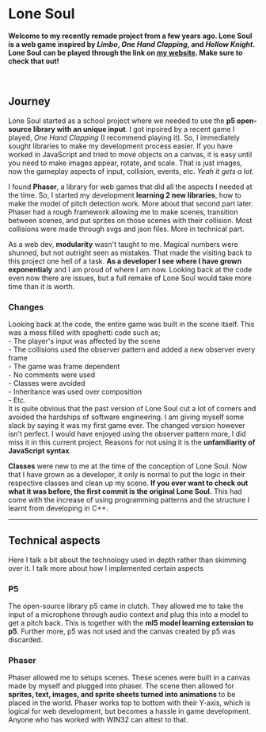 <h1>Lone Soul</h1>
<p><strong>
  Welcome to my recently remade project from a few years ago. Lone Soul is a web game inspired by <em>Limbo</em>, <em>One Hand Clapping</em>, and <em>Hollow Knight</em>.
  Lone Soul can be played through the link on <a target="_blank" href="https://mikailkahya.netlify.app">my website</a>. Make sure to check that out! 
</strong></p>

<br  />
<h2>Journey</h2>
<p>
  Lone Soul started as a school project where we needed to use the <strong>p5 open-source library with an unique input</strong>. I got inpsired by a recent game I played, <em>One Hand Clapping</em> (I recommend playing it).
  So, I immediately sought libraries to make my development process easier. If you have worked in JavaScript and tried to move objects on a canvas, it is easy until you need to make images appear, rotate, and scale. 
  That is just images, now the gameplay aspects of input, collision, events, etc. 	<em>Yeah it gets a lot.</em>
</p>
<p>
  I found <strong>Phaser</strong>, a library for web games that did all the aspects I needed at the time. So, I started my development <strong>learning 2 new libraries</strong>, how to make the model of pitch detection work. More about that second part later. 
  Phaser had a rough framework allowing me to make scenes, transition between scenes, and put sprites on those scenes with their collision. Most collisions were made through svgs and json files. More in technical part.
</p>
<p>
  As a web dev, <strong>modularity</strong> wasn't taught to me. Magical numbers were shunned, but not outright seen as mistakes. That made the visiting back to this project one hell of a task. 
  <strong>As a developer I see where I have grown exponentialy</strong> and I am proud of where I am now. Looking back at the code even now there are issues, but a full remake of Lone Soul would take more time than it is worth. 
</p>
<h3>Changes</h3>
<p>
  Looking back at the code, the entire game was built in the scene itself. This was a mess filled with spaghetti code such as;<br>
  - The player's input was affected by the scene<br>
  - The collisions used the observer pattern and added a new observer every frame<br>
  - The game was frame dependent<br>
  - No comments were used<br>
  - Classes were avoided<br>
  - Inheritance was used over composition<br>
  - Etc.<br>
  It is quite obvious that the past version of Lone Soul cut a lot of corners and avoided the hardships of software engineering. I am giving myself some slack by saying it was my first game ever. 
  The changed version however isn't perfect. I would have enjoyed using the observer pattern more, I did miss it in this current project. Reasons for not using it is the <strong>unfamiliarity of JavaScript syntax</strong>. 
</p>
<p>
  <strong>Classes</strong> were new to me at the time of the conception of Lone Soul. Now that I have grown as a developer, it only is normal to put the logic in their respective classes and clean up my scene. 
  <strong>If you ever want to check out what it was before, the first commit is the original Lone Soul.</strong> This had come with the increase of using programming patterns and the structure I learnt from developing in C++.
</p>

<hr />
<h2>Technical aspects</h2>
<p>Here I talk a bit about the technology used in depth rather than skimming over it. I talk more about how I implemented certain aspects</p>

<h3>P5</h3>
<p>
  The open-source library p5 came in clutch. They allowed me to take the input of a microphone through audio context and plug this into a model to get a pitch back. This is together with the <strong>ml5 model learning extension to p5</strong>.
  Further more, p5 was not used and the canvas created by p5 was discarded.
</p>

<h3>Phaser</h3>
<p>
  Phaser allowed me to setups scenes. These scenes were built in a canvas made by myself and plugged into phaser. The scene then allowed for <strong>sprites, text, images, and sprite sheets turned into animations</strong> to be placed in the world. 
  Phaser works top to bottom with their Y-axis, which is logical for web development, but becomes a hassle in game development. Anyone who has worked with WIN32 can attest to that.
</p>
